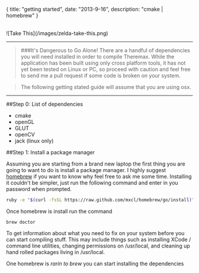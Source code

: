 {
  title: "getting started",
  date:  "2013-9-16",
  description: "cmake | homebrew"
}

<br>
![Take This](/images/zelda-take-this.png)
<br>

---

>###It's Dangerous to Go Alone!
>There are a handful of dependencies you will need installed in order to compile Theremax.  While the application has been built using only cross platform tools, it has not yet been tested on Linux or PC, so proceed with caution and feel free to send me a pull request if some code is broken on your system.  

>The following getting stated guide will assume that you are using osx.

---

##Step 0: List of dependencies
* cmake
* openGL
* GLUT
* openCV
* jack (linux only)

##Step 1: Install a package manager

Assuming you are starting from a brand new laptop the first thing you are going to want to do is install a package manager.  I highly suggest [homebrew](http://brew.sh) if you want to know why feel free to ask me some time.  Installing it couldn't be simpler, just run the following command and enter in you password when prompted.

```bash
ruby -e "$(curl -fsSL https://raw.github.com/mxcl/homebrew/go/install)"
```

Once homebrew is install run the command
```
brew doctor
```
To get information about what you need to fix on your system before you can start compiling stuff.  This may include things such as installing XCode / command line utilities, changing permissions on /usr/local, and cleaning up hand rolled packages living in /usr/local.

One homebrew is *rarin to brew* you can start installing the dependencies